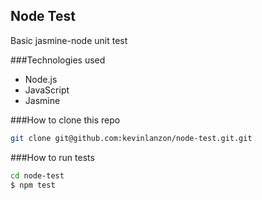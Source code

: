 Node Test
-------

Basic jasmine-node unit test

###Technologies used
- Node.js
- JavaScript
- Jasmine


###How to clone this repo
```sh
git clone git@github.com:kevinlanzon/node-test.git.git
```

###How to run tests
```sh
cd node-test
$ npm test
```

